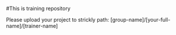 #This is training repository

Please upload your project to strickly path: [group-name]/[your-full-name]/[trainer-name]